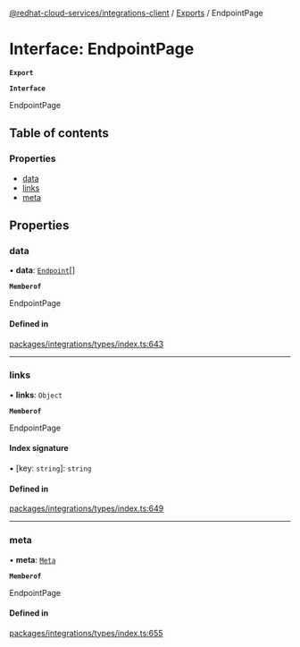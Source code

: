 [@redhat-cloud-services/integrations-client](../README.md) / [Exports](../modules.md) / EndpointPage

# Interface: EndpointPage

**`Export`**

**`Interface`**

EndpointPage

## Table of contents

### Properties

- [data](EndpointPage.md#data)
- [links](EndpointPage.md#links)
- [meta](EndpointPage.md#meta)

## Properties

### data

• **data**: [`Endpoint`](Endpoint.md)[]

**`Memberof`**

EndpointPage

#### Defined in

[packages/integrations/types/index.ts:643](https://github.com/RedHatInsights/javascript-clients/blob/master/packages/integrations/types/index.ts#L643)

___

### links

• **links**: `Object`

**`Memberof`**

EndpointPage

#### Index signature

▪ [key: `string`]: `string`

#### Defined in

[packages/integrations/types/index.ts:649](https://github.com/RedHatInsights/javascript-clients/blob/master/packages/integrations/types/index.ts#L649)

___

### meta

• **meta**: [`Meta`](Meta.md)

**`Memberof`**

EndpointPage

#### Defined in

[packages/integrations/types/index.ts:655](https://github.com/RedHatInsights/javascript-clients/blob/master/packages/integrations/types/index.ts#L655)
